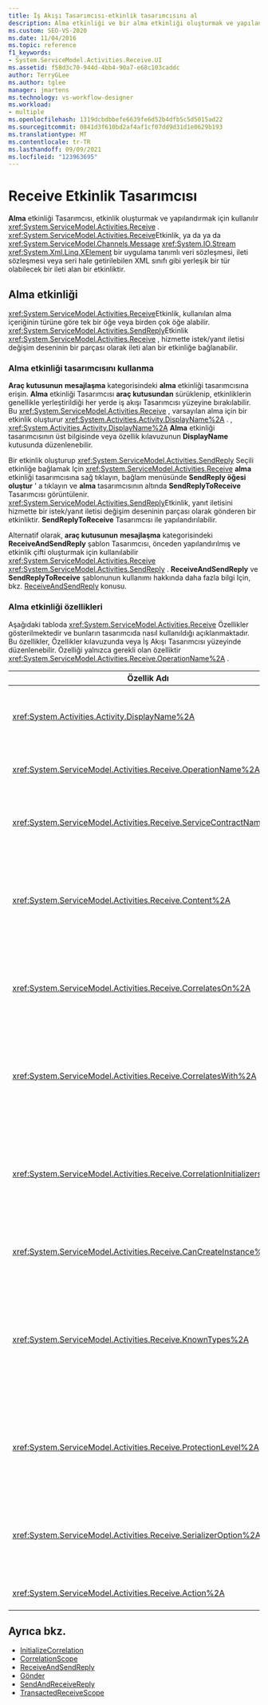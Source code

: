 ```yaml
---
title: İş Akışı Tasarımcısı-etkinlik tasarımcısını al
description: Alma etkinliği ve bir alma etkinliği oluşturmak ve yapılandırmak için alma etkinliği Tasarımcısı 'nı kullanma hakkında bilgi edinin.
ms.custom: SEO-VS-2020
ms.date: 11/04/2016
ms.topic: reference
f1_keywords:
- System.ServiceModel.Activities.Receive.UI
ms.assetid: f58d3c70-944d-4bb4-90a7-e68c103caddc
author: TerryGLee
ms.author: tglee
manager: jmartens
ms.technology: vs-workflow-designer
ms.workload:
- multiple
ms.openlocfilehash: 1319dcbdbbefe6639fe6d52b4dfb5c5d5015ad22
ms.sourcegitcommit: 0841d3f610bd2af4af1cf07dd9d31d1e0629b193
ms.translationtype: MT
ms.contentlocale: tr-TR
ms.lasthandoff: 09/09/2021
ms.locfileid: "123963695"
---
```

# <a name="receive-activity-designer"></a>Receive Etkinlik Tasarımcısı

**Alma** etkinliği Tasarımcısı, etkinlik oluşturmak ve yapılandırmak için kullanılır <xref:System.ServiceModel.Activities.Receive> . <xref:System.ServiceModel.Activities.Receive>Etkinlik, ya da ya da <xref:System.ServiceModel.Channels.Message> <xref:System.IO.Stream> <xref:System.Xml.Linq.XElement> bir uygulama tanımlı veri sözleşmesi, ileti sözleşmesi veya seri hale getirilebilen XML sınıfı gibi yerleşik bir tür olabilecek bir ileti alan bir etkinliktir.

## <a name="the-receive-activity"></a>Alma etkinliği

<xref:System.ServiceModel.Activities.Receive>Etkinlik, kullanılan alma içeriğinin türüne göre tek bir öğe veya birden çok öğe alabilir. <xref:System.ServiceModel.Activities.SendReply>Etkinlik <xref:System.ServiceModel.Activities.Receive> , hizmette istek/yanıt iletisi değişim deseninin bir parçası olarak ileti alan bir etkinliğe bağlanabilir.

### <a name="using-the-receive-activity-designer"></a>Alma etkinliği tasarımcısını kullanma

**Araç kutusunun** **mesajlaşma** kategorisindeki **alma** etkinliği tasarımcısına erişin. **Alma** etkinliği Tasarımcısı **araç kutusundan** sürüklenip, etkinliklerin genellikle yerleştirildiği her yerde iş akışı Tasarımcısı yüzeyine bırakılabilir. Bu <xref:System.ServiceModel.Activities.Receive> , varsayılan alma için bir etkinlik oluşturur <xref:System.Activities.Activity.DisplayName%2A> . , <xref:System.Activities.Activity.DisplayName%2A> **Alma** etkinliği tasarımcısının üst bilgisinde veya özellik kılavuzunun **DisplayName** kutusunda düzenlenebilir.

Bir etkinlik oluşturup <xref:System.ServiceModel.Activities.SendReply> Seçili etkinliğe bağlamak Için <xref:System.ServiceModel.Activities.Receive> **alma** etkinliği tasarımcısına sağ tıklayın, bağlam menüsünde **SendReply öğesi oluştur** ' a tıklayın ve **alma** tasarımcısının altında **SendReplyToReceive** Tasarımcısı görüntülenir. <xref:System.ServiceModel.Activities.SendReply>Etkinlik, yanıt iletisini hizmette bir istek/yanıt iletisi değişim deseninin parçası olarak gönderen bir etkinliktir. **SendReplyToReceive** Tasarımcısı ile yapılandırılabilir.

Alternatif olarak, **araç kutusunun** **mesajlaşma** kategorisindeki **ReceiveAndSendReply** şablon Tasarımcısı, önceden yapılandırılmış ve etkinlik çifti oluşturmak için kullanılabilir <xref:System.ServiceModel.Activities.Receive> <xref:System.ServiceModel.Activities.SendReply> . **ReceiveAndSendReply** ve **SendReplyToReceive** şablonunun kullanımı hakkında daha fazla bilgi Için, bkz. [ReceiveAndSendReply](../workflow-designer/receiveandsendreply-template-designer.md) konusu.

### <a name="the-receive-activity-properties"></a>Alma etkinliği özellikleri

Aşağıdaki tabloda <xref:System.ServiceModel.Activities.Receive> Özellikler gösterilmektedir ve bunların tasarımcıda nasıl kullanıldığı açıklanmaktadır. Bu özellikler, Özellikler kılavuzunda veya İş Akışı Tasarımcısı yüzeyinde düzenlenebilir. Özelliği yalnızca gerekli olan özelliktir <xref:System.ServiceModel.Activities.Receive.OperationName%2A> .

| Özellik Adı | Gerekli | Kullanım |
|-|----------|-|
| <xref:System.Activities.Activity.DisplayName%2A> | Yanlış | Etkinliğin kolay adını belirtir <xref:System.ServiceModel.Activities.Receive> . Varsayılan değer Al ' dır.<br /><br /> Kolay için varsayılan olmayan bir değer kullanılması <xref:System.Activities.Activity.DisplayName%2A> kesinlikle gerekli olmasa da, bu tür bir değer kullanmak en iyi uygulamadır. |
| <xref:System.ServiceModel.Activities.Receive.OperationName%2A> | Doğru | Bu etkinlik tarafından uygulanan hizmet işleminin adını belirtir <xref:System.ServiceModel.Activities.Receive> . Bu özellik, **Action özelliği açıkça** ayarlanmamışsa **Action** özelliğinin varsayılan değerini oluşturmak için kullanılır. |
| <xref:System.ServiceModel.Activities.Receive.ServiceContractName%2A> | Yanlış | Hizmet sözleşmesinin adını belirtir. Bu özellik, hizmet işlemlerini tek tek hizmet sözleşmeleri halinde gruplandırmak için kullanılır. Aynı olan tüm <xref:System.ServiceModel.Activities.Receive> Etkinlikler <xref:System.ServiceModel.Activities.Receive.ServiceContractName%2A> aynı hizmet SÖZLEŞMESINE (wsdl bağlantı noktası türü) gruplanır. Varsayılan değer, en üst düzey (root) etkinliğin tam CLR adıdır. |
| <xref:System.ServiceModel.Activities.Receive.Content%2A> | Yanlış | Alacak ileti veya parametre içeriğini belirtir. <xref:System.ServiceModel.Activities.ReceiveMessageContent>Etkinlik ya da <xref:System.ServiceModel.Activities.ReceiveParametersContent> etkinlik olabilir. Özellik kılavuzundaki **içerik** alanının yanındaki üç nokta düğmesini seçerek veya **alma** etkinliği Tasarımcısı yüzeyinde **içerik** etiketinin yanındaki **tanımla...** düğmesine tıklayarak bu özelliği düzenleyin. Her ikisi de **Içerik tanımı** iletişim kutusunu görüntüler. Bu kutunun nasıl kullanılacağı hakkında daha fazla bilgi için [Içerik tanımı Iletişim kutusu](../workflow-designer/content-definition-dialog-box.md) konusuna bakın. |
| <xref:System.ServiceModel.Activities.Receive.CorrelatesOn%2A> | Yanlış | Bir <xref:System.ServiceModel.Activities.Receive> nesne ile bir iş akışının hizmet işlemlerinde etkinlikler arasındaki bağıntıları belirtir <xref:System.ServiceModel.MessageQuerySet> . Özellikler kılavuzundaki özelliğin yanındaki üç nokta düğmesine tıklayarak <xref:System.ServiceModel.Activities.Receive.CorrelatesOn%2A> **CorrelatesOn tanımı** iletişim kutusunu açın. Bu iletişim kutusunun kullanımı hakkında daha fazla bilgi için [Içerik tanımı Iletişim kutusu](../workflow-designer/content-definition-dialog-box.md) konusuna bakın. |
| <xref:System.ServiceModel.Activities.Receive.CorrelatesWith%2A> | Yanlış | <xref:System.ServiceModel.Activities.CorrelationHandle>İletiyi uygun iş akışı örneğine yönlendirmek için kullanılan öğesini belirtir.<br /><br /> Özellikler kılavuzundaki özelliğin yanındaki üç nokta düğmesine tıklayarak <xref:System.ServiceModel.Activities.Receive.CorrelatesWith%2A> **ifade Düzenleyicisi** iletişim kutusunu açın. Bu iletişim kutusunun kullanımı hakkında daha fazla bilgi için bkz. [nasıl yapılır: Ifade düzenleyicisini kullanma](../workflow-designer/how-to-use-the-expression-editor.md) konusu. |
| <xref:System.ServiceModel.Activities.Receive.CorrelationInitializers%2A> | Yanlış | <xref:System.ServiceModel.Activities.CorrelationInitializer> <xref:System.ServiceModel.Activities.CorrelationHandle> Bu <xref:System.ServiceModel.Activities.Receive> etkinliği iş akışı içinde yapılandıran birden çok nesneyi başlatacak nesne koleksiyonunu belirtir. Özellikler kılavuzundaki özelliğin yanındaki üç nokta düğmesine tıklayarak <xref:System.ServiceModel.Activities.Receive.CorrelationInitializers%2A> **bağıntı başlatıcıları Ekle** iletişim kutusunu açın. Bu kutuyu kullanma hakkında daha fazla bilgi için bkz. [Correlationbaşlatıcıları ekleme Iletişim kutusu](../workflow-designer/add-correlationinitializers-dialog-box.md) konusu. |
| <xref:System.ServiceModel.Activities.Receive.CanCreateInstance%2A> | Yanlış | İleti mevcut bir iş akışı örneğiyle bağıntılı değilse, iletiyi işlemek için yeni bir iş akışı örneği oluşturulup oluşturulmayacağını belirleyen bir değer belirtir. Değer **true** olarak ayarlanırsa, ileti mevcut bir iş akışı örneğiyle bağıntılı olmadığında iletiyi işlemek için yeni bir iş akışı örneği oluşturulur. |
| <xref:System.ServiceModel.Activities.Receive.KnownTypes%2A> | Yanlış | Bu etkinlik tarafından uygulanan hizmet işlemi için bilinen türlerin bir koleksiyonunu belirtir <xref:System.ServiceModel.Activities.Receive> . Bu özellik, <xref:System.ServiceModel.Activities.Receive.SerializerOption%2A> özelliği olarak ayarlanmış özellik ile birlikte kullanılmalıdır <xref:System.Runtime.Serialization.DataContractSerializer> . Kullanılıyorsa yok sayılır <xref:System.Xml.Serialization.XmlSerializer> .<br /><br /> Özellik kılavuzunda **KnownTypes** alanının yanındaki üç nokta düğmesini seçerek ilgili türleri ekleyebileceğiniz **tür koleksiyonu Düzenleyicisi** iletişim kutusunu görüntüleyin. Bu kutuyu kullanma hakkında daha fazla bilgi için, [tür koleksiyonu Düzenleyicisi Iletişim kutusu](../workflow-designer/type-collection-editor-dialog-box.md) konusuna bakın. |
| <xref:System.ServiceModel.Activities.Receive.ProtectionLevel%2A> | Yanlış | <xref:System.Net.Security.ProtectionLevel>İleti için belirtir.<br /><br /> 1.  <xref:System.Net.Security.ProtectionLevel> yalnızca kimlik doğrulaması anlamına gelir.<br />2.  <xref:System.Net.Security.ProtectionLevel> aktarılan verilerin bütünlüğünü sağlamaya yardımcı olmak için imza verileri anlamına gelir.<br />3.  <xref:System.Net.Security.ProtectionLevel> iletilen verilerin gizliliğini ve bütünlüğünü sağlamaya yardımcı olmak için verileri şifreleme ve imzalama anlamına gelir. |
| <xref:System.ServiceModel.Activities.Receive.SerializerOption%2A> | Yanlış | Etkinlik tarafından uygulanan hizmet işlemi için kullanılacak seri hale getirici türünü belirtir <xref:System.ServiceModel.Activities.Receive> . Varsayılan değer, <xref:System.Runtime.Serialization.DataContractSerializer> bir türdeki bir örneği BIR XML akışına veya sağlanan veri sözleşmesini kullanan belgeye seri hale getirir ve seri hale getirir. <xref:System.Xml.Serialization.XmlSerializer>XML üzerinde daha fazla denetim gerekliyse de kullanılabilir. |
| <xref:System.ServiceModel.Activities.Receive.Action%2A> | Yanlış | İletinin eylem üst bilgisini belirtir. Açıkça ayarlanmamışsa, değeri varsayılan olarak şu şekilde olur: `https://tempuri.org/{service contract namespace}/{service contract name}/{operation name}` . |

## <a name="see-also"></a>Ayrıca bkz.

- [InitializeCorrelation](../workflow-designer/initializecorrelation-activity-designer.md)
- [CorrelationScope](../workflow-designer/correlationscope-activity-designer.md)
- [ReceiveAndSendReply](../workflow-designer/receiveandsendreply-template-designer.md)
- [Gönder](../workflow-designer/send-activity-designer.md)
- [SendAndReceiveReply](../workflow-designer/sendandreceivereply-template-designer.md)
- [TransactedReceiveScope](../workflow-designer/transactedreceivescope-activity-designer.md)
